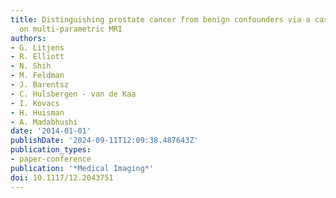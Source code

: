 ```yaml
---
title: Distinguishing prostate cancer from benign confounders via a cascaded classifier
  on multi-parametric MRI
authors:
- G. Litjens
- R. Elliott
- N. Shih
- M. Feldman
- J. Barentsz
- C. Hulsbergen - van de Kaa
- I. Kovacs
- H. Huisman
- A. Madabhushi
date: '2014-01-01'
publishDate: '2024-09-11T12:09:38.487643Z'
publication_types:
- paper-conference
publication: '*Medical Imaging*'
doi: 10.1117/12.2043751
---
```

